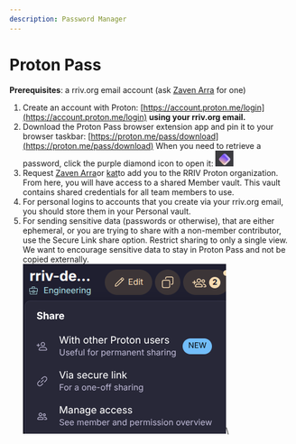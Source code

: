 ```yaml
---
description: Password Manager
---
```


# Proton Pass

**Prerequisites**: a rriv.org email account (ask [Zaven Arra](https://app.gitbook.com/u/aq6UZ6kvD3goApKnPpuXdUNw3Yz1 "mention") for one)

1. Create an account with Proton: [https://account.proton.me/login](https://account.proton.me/login) **using your rriv.org email.**
2. Download the Proton Pass browser extension app and pin it to your browser taskbar: [https://proton.me/pass/download](https://proton.me/pass/download) When you need to retrieve a password, click the purple diamond icon to open it: ![](<../../.gitbook/assets/image (2).png>)
3. Request [Zaven Arra](https://app.gitbook.com/u/aq6UZ6kvD3goApKnPpuXdUNw3Yz1 "mention")or [kat](https://app.gitbook.com/u/bjxPMRj3gNX5ozckPu0XZzqngd72 "mention")to add you to the RRIV Proton organization. From here, you will have access to a shared Member vault. This vault contains shared credentials for all team members to use.
4. For personal logins to accounts that you create via your rriv.org email, you should store them in your Personal vault.
5. For sending sensitive data (passwords or otherwise), that are either ephemeral, or you are trying to share with a non-member contributor, use the Secure Link share option. Restrict sharing to only a single view. We want to encourage sensitive data to stay in Proton Pass and not be copied externally.\
   ![](<../../.gitbook/assets/image (1).png>)\


